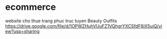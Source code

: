 # ecommerce
website cho thue trang phuc truc tuyen Beauty Outfits
https://drive.google.com/file/d/1OPWZHuhVUuFZ1VQhgrYXCSfdF6iX5uiQ/view?usp=sharing
